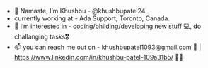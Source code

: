 - 🙏 Namaste, I’m Khushbu - @khushbupatel24
- currently working at - Ada Support, Toronto, Canada.
- 👀 I’m interested in - coding/bhilding/developing new stuff 💻, do challanging tasks🎖
- 📫 you can reach me out on - khushbupatel1093@gmail.com 💌 | https://www.linkedin.com/in/khushbu-patel-109a31b5/ 👩‍💼

<!---
khushbupatel24/khushbupatel24 is a ✨ special ✨ repository because its `README.md` (this file) appears on your GitHub profile.
You can click the Preview link to take a look at your changes.
--->
